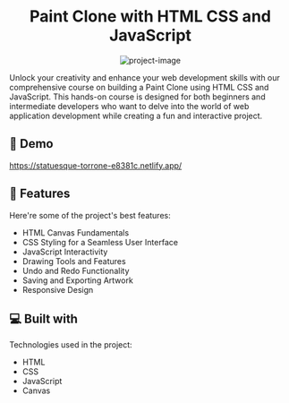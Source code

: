 <h1 align="center" id="title">Paint Clone with HTML CSS and JavaScript</h1>

<p align="center"><img src="https://media.graphassets.com/SaZfwkN2Ryeo8RgDa4gn" alt="project-image"></p>

<p id="description">Unlock your creativity and enhance your web development skills with our comprehensive course on building a Paint Clone using HTML CSS and JavaScript. This hands-on course is designed for both beginners and intermediate developers who want to delve into the world of web application development while creating a fun and interactive project.</p>

<h2>🚀 Demo</h2>

https://statuesque-torrone-e8381c.netlify.app/

<h2>🧐 Features</h2>

Here're some of the project's best features:

- HTML Canvas Fundamentals
- CSS Styling for a Seamless User Interface
- JavaScript Interactivity
- Drawing Tools and Features
- Undo and Redo Functionality
- Saving and Exporting Artwork
- Responsive Design

<h2>💻 Built with</h2>

Technologies used in the project:

- HTML
- CSS
- JavaScript
- Canvas
